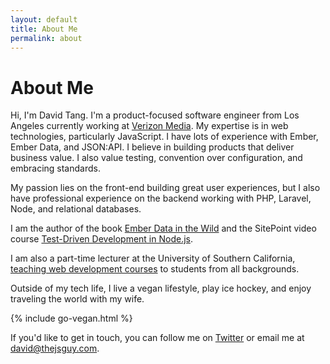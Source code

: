 ```yaml
---
layout: default
title: About Me
permalink: about
---
```

# About Me

Hi, I'm David Tang. I'm a product-focused software engineer from Los Angeles currently working at [Verizon Media](https://www.verizonmedia.com/). My expertise is in web technologies, particularly JavaScript. I have lots of experience with Ember, Ember Data, and JSON:API. I believe in building products that deliver business value. I also value testing, convention over configuration, and embracing standards.

My passion lies on the front-end building great user experiences, but I also have professional experience on the backend working with PHP, Laravel, Node, and relational databases.

I am the author of the book [Ember Data in the Wild](https://leanpub.com/emberdatainthewild) and the SitePoint video course [Test-Driven Development in Node.js](https://www.sitepoint.com/premium/courses/master-test-driven-development-in-node-js-2932).

I am also a part-time lecturer at the University of Southern California, [teaching web development courses](/teaching) to students from all backgrounds.

Outside of my tech life, I live a vegan lifestyle, play ice hockey, and enjoy traveling the world with my wife.

{% include go-vegan.html %}

If you'd like to get in touch, you can follow me on [Twitter](https://twitter.com/iamdtang) or email me at [david@thejsguy.com](mailto:david@thejsguy.com).
